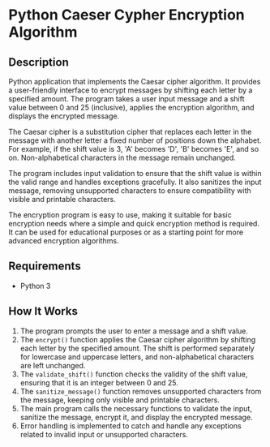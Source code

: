 # Python Caeser Cypher Encryption Algorithm

## Description
Python application that implements the Caesar cipher algorithm. It provides a user-friendly interface to encrypt messages by shifting each letter by a specified amount. The program takes a user input message and a shift value between 0 and 25 (inclusive), applies the encryption algorithm, and displays the encrypted message.

The Caesar cipher is a substitution cipher that replaces each letter in the message with another letter a fixed number of positions down the alphabet. For example, if the shift value is 3, 'A' becomes 'D', 'B' becomes 'E', and so on. Non-alphabetical characters in the message remain unchanged.

The program includes input validation to ensure that the shift value is within the valid range and handles exceptions gracefully. It also sanitizes the input message, removing unsupported characters to ensure compatibility with visible and printable characters.

The encryption program is easy to use, making it suitable for basic encryption needs where a simple and quick encryption method is required. It can be used for educational purposes or as a starting point for more advanced encryption algorithms.
## Requirements
- Python 3

## How It Works

1. The program prompts the user to enter a message and a shift value.
2. The `encrypt()` function applies the Caesar cipher algorithm by shifting each letter by the specified amount. The shift is performed separately for lowercase and uppercase letters, and non-alphabetical characters are left unchanged.
3. The `validate_shift()` function checks the validity of the shift value, ensuring that it is an integer between 0 and 25.
4. The `sanitize_message()` function removes unsupported characters from the message, keeping only visible and printable characters.
5. The main program calls the necessary functions to validate the input, sanitize the message, encrypt it, and display the encrypted message.
6. Error handling is implemented to catch and handle any exceptions related to invalid input or unsupported characters.

